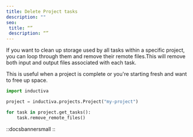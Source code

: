 ```yaml
---
title: Delete Project tasks
description: ""
seo:
 title: “”
 description: “”
---
```


If you want to clean up storage used by all tasks within a specific project, you
can loop through them and remove their remote files.This will remove both input
and output files associated with each task.

This is useful when a project is complete or you're starting fresh and want to
free up space.

```python
import inductiva

project = inductiva.projects.Project("my-project")

for task in project.get_tasks():
    task.remove_remote_files()
```

::docsbannersmall
::
